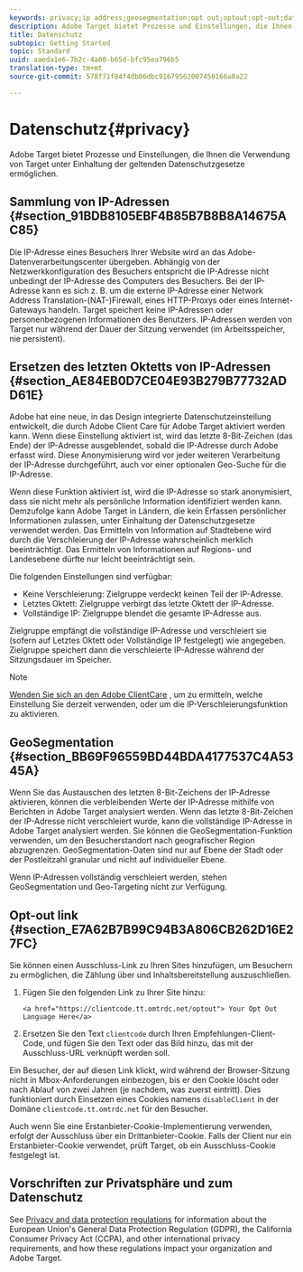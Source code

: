 ```yaml
---
keywords: privacy;ip address;geosegmentation;opt out;optout;opt-out;data privacy;government regulations;regulations;gdpr;ccpa
description: Adobe Target bietet Prozesse und Einstellungen, die Ihnen die Verwendung von Target unter Einhaltung der geltenden Datenschutzgesetze ermöglichen.
title: Datenschutz
subtopic: Getting Started
topic: Standard
uuid: aaeda1e6-7b2c-4a00-b65d-bfc95ea796b5
translation-type: tm+mt
source-git-commit: 578f71f84f4db06dbc91679562007450166a8a22

---
```



# Datenschutz{#privacy}

Adobe Target bietet Prozesse und Einstellungen, die Ihnen die Verwendung von Target unter Einhaltung der geltenden Datenschutzgesetze ermöglichen.

## Sammlung von IP-Adressen {#section_91BDB8105EBF4B85B7B8B8A14675AC85}

Die IP-Adresse eines Besuchers Ihrer Website wird an das Adobe-Datenverarbeitungscenter übergeben. Abhängig von der Netzwerkkonfiguration des Besuchers entspricht die IP-Adresse nicht unbedingt der IP-Adresse des Computers des Besuchers. Bei der IP-Adresse kann es sich z. B. um die externe IP-Adresse einer Network Address Translation-(NAT-)Firewall, eines HTTP-Proxys oder eines Internet-Gateways handeln. Target speichert keine IP-Adressen oder personenbezogenen Informationen des Benutzers. IP-Adressen werden von Target nur während der Dauer der Sitzung verwendet (im Arbeitsspeicher, nie persistent).

## Ersetzen des letzten Oktetts von IP-Adressen {#section_AE84EB0D7CE04E93B279B77732ADD61E}

Adobe hat eine neue, in das Design integrierte Datenschutzeinstellung entwickelt, die durch Adobe Client Care für Adobe Target aktiviert werden kann. Wenn diese Einstellung aktiviert ist, wird das letzte 8-Bit-Zeichen (das Ende) der IP-Adresse ausgeblendet, sobald die IP-Adresse durch Adobe erfasst wird. Diese Anonymisierung wird vor jeder weiteren Verarbeitung der IP-Adresse durchgeführt, auch vor einer optionalen Geo-Suche für die IP-Adresse.

Wenn diese Funktion aktiviert ist, wird die IP-Adresse so stark anonymisiert, dass sie nicht mehr als persönliche Information identifiziert werden kann. Demzufolge kann Adobe Target in Ländern, die kein Erfassen persönlicher Informationen zulassen, unter Einhaltung der Datenschutzgesetze verwendet werden. Das Ermitteln von Information auf Stadtebene wird durch die Verschleierung der IP-Adresse wahrscheinlich merklich beeinträchtigt. Das Ermitteln von Informationen auf Regions- und Landesebene dürfte nur leicht beeinträchtigt sein.

Die folgenden Einstellungen sind verfügbar:

* Keine Verschleierung: Zielgruppe verdeckt keinen Teil der IP-Adresse.
* Letztes Oktett: Zielgruppe verbirgt das letzte Oktett der IP-Adresse.
* Vollständige IP: Zielgruppe blendet die gesamte IP-Adresse aus.

Zielgruppe empfängt die vollständige IP-Adresse und verschleiert sie (sofern auf Letztes Oktett oder Vollständige IP festgelegt) wie angegeben. Zielgruppe speichert dann die verschleierte IP-Adresse während der Sitzungsdauer im Speicher.

>[!NOTE]
>
>[Wenden Sie sich an den Adobe ClientCare](/help/cmp-resources-and-contact-information.md#reference_ACA3391A00EF467B87930A450050077C) , um zu ermitteln, welche Einstellung Sie derzeit verwenden, oder um die IP-Verschleierungsfunktion zu aktivieren.

## GeoSegmentation {#section_BB69F96559BD44BDA4177537C4A5345A}

Wenn Sie das Austauschen des letzten 8-Bit-Zeichens der IP-Adresse aktivieren, können die verbleibenden Werte der IP-Adresse mithilfe von Berichten in Adobe Target analysiert werden. Wenn das letzte 8-Bit-Zeichen der IP-Adresse nicht verschleiert wurde, kann die vollständige IP-Adresse in Adobe Target analysiert werden. Sie können die GeoSegmentation-Funktion verwenden, um den Besucherstandort nach geografischer Region abzugrenzen. GeoSegmentation-Daten sind nur auf Ebene der Stadt oder der Postleitzahl granular und nicht auf individueller Ebene.

Wenn IP-Adressen vollständig verschleiert werden, stehen GeoSegmentation und Geo-Targeting nicht zur Verfügung.

## Opt-out link {#section_E7A62B7B99C94B3A806CB262D16E27FC}

Sie können einen Ausschluss-Link zu Ihren Sites hinzufügen, um Besuchern zu ermöglichen, die Zählung über und Inhaltsbereitstellung auszuschließen.

1. Fügen Sie den folgenden Link zu Ihrer Site hinzu:

   `<a href="https://clientcode.tt.omtrdc.net/optout"> Your Opt Out Language Here</a>`
1. Ersetzen Sie den Text `clientcode` durch Ihren Empfehlungen-Client-Code, und fügen Sie den Text oder das Bild hinzu, das mit der Ausschluss-URL verknüpft werden soll.

Ein Besucher, der auf diesen Link klickt, wird während der Browser-Sitzung nicht in Mbox-Anforderungen einbezogen, bis er den Cookie löscht oder nach Ablauf von zwei Jahren (je nachdem, was zuerst eintritt). Dies funktioniert durch Einsetzen eines Cookies namens `disableClient` in der Domäne `clientcode.tt.omtrdc.net` für den Besucher.

Auch wenn Sie eine Erstanbieter-Cookie-Implementierung verwenden, erfolgt der Ausschluss über ein Drittanbieter-Cookie. Falls der Client nur ein Erstanbieter-Cookie verwendet, prüft Target, ob ein Ausschluss-Cookie festgelegt ist.

## Vorschriften zur Privatsphäre und zum Datenschutz

See [Privacy and data protection regulations](/help/c-implementing-target/c-considerations-before-you-implement-target/c-privacy/cmp-privacy-and-general-data-protection-regulation.md) for information about the European Union&#39;s General Data Protection Regulation (GDPR), the California Consumer Privacy Act (CCPA), and other international privacy requirements, and how these regulations impact your organization and Adobe Target.
